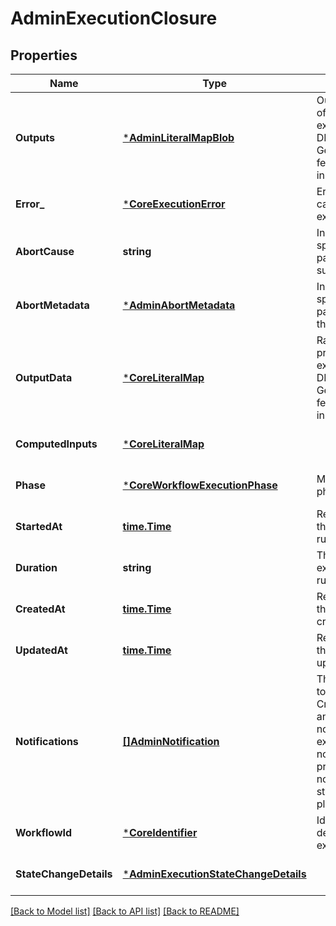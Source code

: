 # AdminExecutionClosure

## Properties
Name | Type | Description | Notes
------------ | ------------- | ------------- | -------------
**Outputs** | [***AdminLiteralMapBlob**](adminLiteralMapBlob.md) | Output URI in the case of a successful execution. DEPRECATED. Use GetExecutionData to fetch output data instead. | [optional] [default to null]
**Error_** | [***CoreExecutionError**](coreExecutionError.md) | Error information in the case of a failed execution. | [optional] [default to null]
**AbortCause** | **string** | In the case of a user-specified abort, this will pass along the user-supplied cause. | [optional] [default to null]
**AbortMetadata** | [***AdminAbortMetadata**](adminAbortMetadata.md) | In the case of a user-specified abort, this will pass along the user and their supplied cause. | [optional] [default to null]
**OutputData** | [***CoreLiteralMap**](coreLiteralMap.md) | Raw output data produced by this execution. DEPRECATED. Use GetExecutionData to fetch output data instead. | [optional] [default to null]
**ComputedInputs** | [***CoreLiteralMap**](coreLiteralMap.md) |  | [optional] [default to null]
**Phase** | [***CoreWorkflowExecutionPhase**](coreWorkflowExecutionPhase.md) | Most recent recorded phase for the execution. | [optional] [default to null]
**StartedAt** | [**time.Time**](time.Time.md) | Reported time at which the execution began running. | [optional] [default to null]
**Duration** | **string** | The amount of time the execution spent running. | [optional] [default to null]
**CreatedAt** | [**time.Time**](time.Time.md) | Reported time at which the execution was created. | [optional] [default to null]
**UpdatedAt** | [**time.Time**](time.Time.md) | Reported time at which the execution was last updated. | [optional] [default to null]
**Notifications** | [**[]AdminNotification**](adminNotification.md) | The notification settings to use after merging the CreateExecutionRequest and the launch plan notification settings. An execution launched with notifications will always prefer that definition to notifications defined statically in a launch plan. | [optional] [default to null]
**WorkflowId** | [***CoreIdentifier**](coreIdentifier.md) | Identifies the workflow definition for this execution. | [optional] [default to null]
**StateChangeDetails** | [***AdminExecutionStateChangeDetails**](adminExecutionStateChangeDetails.md) |  | [optional] [default to null]

[[Back to Model list]](../README.md#documentation-for-models) [[Back to API list]](../README.md#documentation-for-api-endpoints) [[Back to README]](../README.md)



